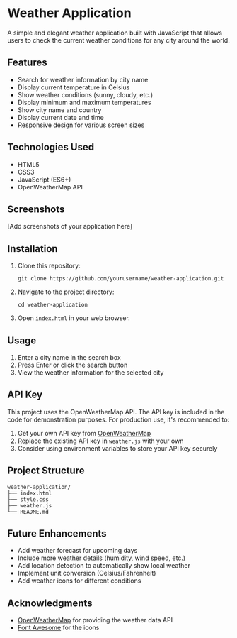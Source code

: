 # Weather Application

A simple and elegant weather application built with JavaScript that allows users to check the current weather conditions for any city around the world.

## Features

- Search for weather information by city name
- Display current temperature in Celsius
- Show weather conditions (sunny, cloudy, etc.)
- Display minimum and maximum temperatures
- Show city name and country
- Display current date and time
- Responsive design for various screen sizes

## Technologies Used

- HTML5
- CSS3
- JavaScript (ES6+)
- OpenWeatherMap API

## Screenshots

[Add screenshots of your application here]

## Installation

1. Clone this repository:
   ```
   git clone https://github.com/yourusername/weather-application.git
   ```

2. Navigate to the project directory:
   ```
   cd weather-application
   ```

3. Open `index.html` in your web browser.

## Usage

1. Enter a city name in the search box
2. Press Enter or click the search button
3. View the weather information for the selected city

## API Key

This project uses the OpenWeatherMap API. The API key is included in the code for demonstration purposes. For production use, it's recommended to:

1. Get your own API key from [OpenWeatherMap](https://openweathermap.org/api)
2. Replace the existing API key in `weather.js` with your own
3. Consider using environment variables to store your API key securely

## Project Structure

```
weather-application/
├── index.html
├── style.css
├── weather.js
└── README.md
```

## Future Enhancements

- Add weather forecast for upcoming days
- Include more weather details (humidity, wind speed, etc.)
- Add location detection to automatically show local weather
- Implement unit conversion (Celsius/Fahrenheit)
- Add weather icons for different conditions


## Acknowledgments

- [OpenWeatherMap](https://openweathermap.org/) for providing the weather data API
- [Font Awesome](https://fontawesome.com/) for the icons 